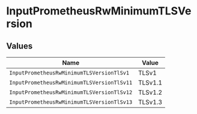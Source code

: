 # InputPrometheusRwMinimumTLSVersion


## Values

| Name                                       | Value                                      |
| ------------------------------------------ | ------------------------------------------ |
| `InputPrometheusRwMinimumTLSVersionTlSv1`  | TLSv1                                      |
| `InputPrometheusRwMinimumTLSVersionTlSv11` | TLSv1.1                                    |
| `InputPrometheusRwMinimumTLSVersionTlSv12` | TLSv1.2                                    |
| `InputPrometheusRwMinimumTLSVersionTlSv13` | TLSv1.3                                    |